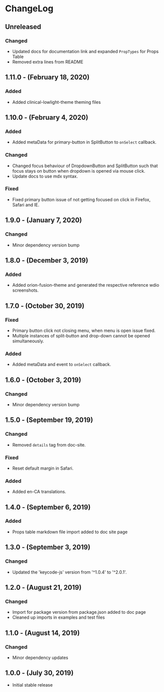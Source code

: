 ChangeLog
=========

Unreleased
----------
### Changed
* Updated docs for documentation link and expanded `PropTypes` for Props Table
* Removed extra lines from README

1.11.0 - (February 18, 2020)
------------------
### Added
* Added clinical-lowlight-theme theming files

1.10.0 - (February 4, 2020)
------------------
### Added
* Added metaData for primary-button in SplitButton to `onSelect` callback.

### Changed
* Changed focus behaviour of DropdownButton and SplitButton such that focus stays on button when dropdown is opened via mouse click.
* Update docs to use mdx syntax.

### Fixed
* Fixed primary button issue of not getting focused on click in Firefox, Safari and IE.

1.9.0 - (January 7, 2020)
------------------
### Changed
* Minor dependency version bump

1.8.0 - (December 3, 2019)
------------------
### Added
* Added orion-fusion-theme and generated the respective reference wdio screenshots.

1.7.0 - (October 30, 2019)
------------------
### Fixed
* Primary button click not closing menu, when menu is open issue fixed.
* Multiple instances of split-button and drop-down cannot be opened simultaneously.

### Added
* Added metaData and event to `onSelect` callback.

1.6.0 - (October 3, 2019)
------------------
### Changed
* Minor dependency version bump

1.5.0 - (September 19, 2019)
------------------
### Changed
* Removed `details` tag from doc-site.

### Fixed
* Reset default margin in Safari.

### Added
* Added en-CA translations.

1.4.0 - (September 6, 2019)
------------------
### Added
* Props table markdown file import added to doc site page

1.3.0 - (September 3, 2019)
------------------
### Changed
* Updated the 'keycode-js' version from '^1.0.4' to '^2.0.1'.

1.2.0 - (August 21, 2019)
------------------
### Changed
* Import for package version from package.json added to doc page
* Cleaned up imports in examples and test files

1.1.0 - (August 14, 2019)
-------------------------
### Changed
* Minor dependency updates

1.0.0 - (July 30, 2019)
------------------
* Initial stable release
